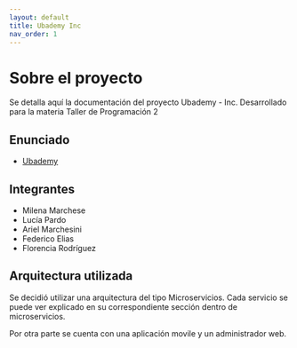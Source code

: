 ```yaml
---
layout: default
title: Ubademy Inc
nav_order: 1
---
```


# Sobre el proyecto

Se detalla aquí la documentación del proyecto Ubademy - Inc. Desarrollado para la materia Taller de Programación 2

## Enunciado

* [Ubademy](https://taller-de-programacion-2.github.io/works/statement/2021/2/tp/enunciado/)

## Integrantes

* Milena Marchese
* Lucía Pardo
* Ariel Marchesini
* Federico Elias
* Florencia Rodríguez

## Arquitectura utilizada

Se decidió utilizar una arquitectura del tipo Microservicios. Cada servicio se puede ver explicado en su correspondiente sección dentro de microservicios.

Por otra parte se cuenta con una aplicación movile y un administrador web.